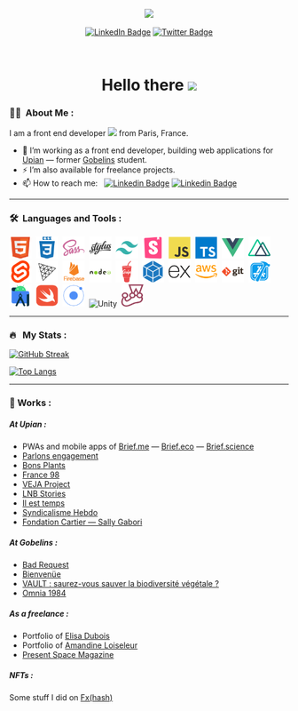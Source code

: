 
<p align="center"><img src="https://antoineabbou.fr/croco.gif" width="100"/></p>
<p align="center">
<a href="https://www.linkedin.com/in/antoine-abbou-159757110/"><img src="https://img.shields.io/badge/LinkedIn-0e76a8?style=for-the-badge&logo=linkedin&logoColor=white" alt="LinkedIn Badge"></a>
<a href="https://twitter.com/antoineabbou/"><img src="https://img.shields.io/badge/Twitter-00acee?style=for-the-badge&logo=twitter&logoColor=white" alt="Twitter Badge"></a>
</p>

<p align="center"><img src="https://komarev.com/ghpvc/?username=antoineabbou&style=flat-square&color=lightgrey" alt=""></p>

<h1 align="center">Hello there <img src="https://media.giphy.com/media/hvRJCLFzcasrR4ia7z/giphy.gif" width="40"></h1>

### :man_technologist: &nbsp;About Me :

I am a front end developer <img src="https://media.giphy.com/media/WUlplcMpOCEmTGBtBW/giphy.gif" width="30"> from Paris, France.

- 🔭 I’m working as a front end developer, building web applications for <a href="https://www.upian.com/" target="_blank" rel="noopener">Upian</a> — former <a href="https://www.gobelins.fr/" target="_blank" rel="noopener">Gobelins</a> student.
- ⚡ I’m also available for freelance projects.
- 📫 How to reach me: &nbsp; 
[![Linkedin Badge](https://img.shields.io/badge/-antoineabbou-0e76a8?style=flat&logo=Linkedin&logoColor=white)](https://www.linkedin.com/in/antoine-abbou-159757110) [![Linkedin Badge](https://img.shields.io/badge/-antoineabbou-00acee?style=flat&logo=Twitter&logoColor=white)](https://twitter.com/antoineabbou/)

---

### 🛠 &nbsp;Languages and Tools :

<p>
<img src="https://github.com/devicons/devicon/blob/master/icons/html5/html5-original.svg" title="HTML5" alt="HTML" width="40" height="40"/>&nbsp;
<img src="https://github.com/devicons/devicon/blob/master/icons/css3/css3-plain-wordmark.svg"  title="CSS3" alt="CSS" width="40" height="40"/>&nbsp;
<img src="https://github.com/devicons/devicon/blob/master/icons/sass/sass-original.svg"  title="CSS3" alt="CSS" width="40" height="40"/>&nbsp;
<img src="https://github.com/devicons/devicon/blob/master/icons/stylus/stylus-original.svg" title="Stylus" alt="Stylus" width="40" height="40"/>&nbsp;
<img src="https://github.com/devicons/devicon/blob/master/icons/tailwindcss/tailwindcss-plain.svg" title="TailwindCSS" alt="TailwindCSS" width="40" height="40"/>&nbsp;
<img src="https://github.com/devicons/devicon/blob/master/icons/storybook/storybook-original.svg" title="Storybook" alt="Storybook" width="40" height="40"/>&nbsp;
<img src="https://github.com/devicons/devicon/blob/master/icons/javascript/javascript-original.svg" title="JavaScript" alt="JavaScript" width="40" height="40"/>&nbsp;
<img src="https://github.com/devicons/devicon/blob/master/icons/typescript/typescript-plain.svg" title="TypeScript" alt="TypeScript" width="40" height="40"/>&nbsp;
<img src="https://github.com/devicons/devicon/blob/master/icons/vuejs/vuejs-original.svg" title="VueJs" alt="VueJS" width="40" height="40"/>&nbsp;
<img src="https://github.com/devicons/devicon/blob/master/icons/nuxtjs/nuxtjs-original.svg" title="NuxtJS" alt="NuxtJS" width="40" height="40"/>&nbsp;
<img src="https://github.com/devicons/devicon/blob/master/icons/svelte/svelte-original.svg" title="Svelte" alt="Svelte" width="40" height="40"/>&nbsp;
<img src="https://github.com/devicons/devicon/blob/master/icons/threejs/threejs-original.svg" title="ThreeJS" alt="ThreeJS" width="40" height="40"/>&nbsp;
<img src="https://github.com/devicons/devicon/blob/master/icons/firebase/firebase-plain-wordmark.svg" title="Firebase" alt="Firebase" width="40" height="40"/>&nbsp;
<img src="https://github.com/devicons/devicon/blob/master/icons/nodejs/nodejs-original-wordmark.svg" title="NodeJS" alt="NodeJS" width="40" height="40"/>&nbsp;
<img src="https://github.com/devicons/devicon/blob/master/icons/gulp/gulp-plain.svg" title="Gulp" alt="Gulp" width="40" height="40"/>&nbsp;
<img src="https://github.com/devicons/devicon/blob/master/icons/webpack/webpack-plain.svg" title="Webpack" alt="Webpack" width="40" height="40"/>&nbsp;
<img src="https://github.com/devicons/devicon/blob/master/icons/express/express-original.svg" title="Express" alt="Express" width="40" height="40"/>&nbsp;
<img src="https://github.com/devicons/devicon/blob/master/icons/amazonwebservices/amazonwebservices-plain-wordmark.svg" title="AWS" alt="AWS" width="40" height="40"/>&nbsp;
<img src="https://github.com/devicons/devicon/blob/master/icons/git/git-original-wordmark.svg" title="Git" alt="Git" width="40" height="40"/>&nbsp;
<img src="https://github.com/devicons/devicon/blob/master/icons/xcode/xcode-plain.svg" title="XCode" alt="XCode" width="40" height="40"/>&nbsp;
<img src="https://github.com/devicons/devicon/blob/master/icons/androidstudio/androidstudio-original.svg" title="Android Studio" alt="Android Studio" width="40" height="40"/>&nbsp;
<img src="https://github.com/devicons/devicon/blob/master/icons/swift/swift-original.svg" title="Swift" alt="Swift" width="40" height="40"/>&nbsp;
<img src="https://github.com/devicons/devicon/blob/master/icons/ionic/ionic-original.svg" title="Ionic" alt="Ionic" width="40" height="40"/>&nbsp;
<img src="https://github.com/devicons/devicon/blob/master/icons/unity/unity-original.svg" title="Unity" alt="Unity" width="40" height="40"/>&nbsp;
<img src="https://github.com/devicons/devicon/blob/master/icons/jest/jest-plain.svg" title="Jest" alt="Jest" width="40" height="40"/>&nbsp;
</p>

---

### 🔥 &nbsp; My Stats :
[![GitHub Streak](http://github-readme-streak-stats.herokuapp.com?user=antoineabbou&theme=dark&background=000000)](https://git.io/streak-stats)

[![Top Langs](https://github-readme-stats.vercel.app/api/top-langs/?username=antoineabbou&layout=compact&theme=vision-friendly-dark)](https://github.com/anuraghazra/github-readme-stats)

---

### 🔨 Works : 

##### At Upian : 

- PWAs and mobile apps of <a href="https://app.brief.me" target="_blank" rel="noopener">Brief.me</a> — <a href="https://app.brief.eco" target="_blank" rel="noopener">Brief.eco</a> — <a href="https://app.brief.science" target="_blank" rel="noopener">Brief.science</a> 
- <a href="https://www.parlonsengagement.fr/" target="_blank" rel="noopener">Parlons engagement</a>
- <a href="https://www.bonsplants.com/" target="_blank" rel="noopener">Bons Plants</a>
- <a href="https://98.lequipe.fr/" target="_blank" rel="noopener">France 98</a>
- <a href="https://project.veja-store.com/" target="_blank" rel="noopener">VEJA Project</a>
- <a href="https://www.lnb-stories.fr/" target="_blank" rel="noopener">LNB Stories</a>
- <a href="https://www.time-to-question.com/fr" target="_blank" rel="noopener">Il est temps</a>
- <a href="https://www.syndicalismehebdo.fr/" target="_blank" rel="noopener">Syndicalisme Hebdo</a>
- <a href="https://www.sallygabori-fondationcartier.com/fr/" target="_blank" rel="noopener">Fondation Cartier — Sally Gabori</a>

##### At Gobelins : 
- <a href="https://designinteractif.gobelins.fr/2020/09/27/bad-request/" target="_blank" rel="noopener">Bad Request</a>
- <a href="https://designinteractif.gobelins.fr/2019/06/12/bienvenue/" target="_blank" rel="noopener">Bienvenüe</a>
- <a href="https://designinteractif.gobelins.fr/2019/04/02/vault-saurez-vous-sauver-la-biodiversite-vegetale/" target="_blank" rel="noopener">VAULT : saurez-vous sauver la biodiversité végétale ?</a>
- <a href="https://designinteractif.gobelins.fr/2018/06/15/omnia-1984/" target="_blank" rel="noopener">Omnia 1984</a>

##### As a freelance : 

- Portfolio of <a href="https://elisadubois.fr/" target="_blank" rel="noopener">Elisa Dubois</a>
- Portfolio of <a href="https://amandineloiseleur.com/" target="_blank" rel="noopener">Amandine Loiseleur</a>
- <a href="https://presentspace.com/" target="_blank" rel="noopener">Present Space Magazine</a>

##### NFTs : 

Some stuff I did on [Fx(hash)](https://www.fxhash.xyz/u/Aeynox/)
